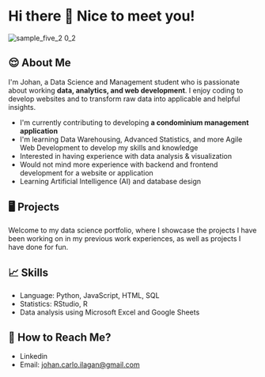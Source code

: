 # Hi there 👋 Nice to meet you!

![sample_five_2 0_2](https://github.com/user-attachments/assets/f7b2253e-69ea-486c-a89b-9a1bc041fa50)

## 😌 About Me
I'm Johan, a Data Science and Management student who is passionate about working **data, analytics, and web development**. I enjoy coding to develop websites and to transform raw data into applicable and helpful insights. 
- I'm currently contributing to developing **a condominium management application**
- I'm learning Data Warehousing, Advanced Statistics, and more Agile Web Development to develop my skills and knowledge
- Interested in having experience with data analysis & visualization
- Would not mind more experience with backend and frontend development for a website or application
- Learning Artificial Intelligence (AI) and database design

## 🖥️ Projects
Welcome to my data science portfolio, where I showcase the projects I have been working on in my previous work experiences, as well as projects I have done for fun.

## 📈 Skills
- Language: Python, JavaScript, HTML, SQL
- Statistics: RStudio, R
- Data analysis using Microsoft Excel and Google Sheets

## 📧 How to Reach Me?
- Linkedin
- Email: johan.carlo.ilagan@gmail.com
